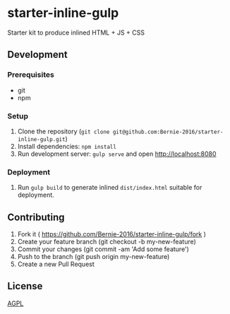 # starter-inline-gulp

Starter kit to produce inlined HTML + JS + CSS

## Development

### Prerequisites

* git
* npm

### Setup

1. Clone the repository (`git clone git@github.com:Bernie-2016/starter-inline-gulp.git`)
2. Install dependencies: `npm install`
3. Run development server: `gulp serve` and open [http://localhost:8080](http://localhost:8080)

### Deployment
1. Run `gulp build` to generate inlined `dist/index.html` suitable for deployment.

## Contributing

1. Fork it ( https://github.com/Bernie-2016/starter-inline-gulp/fork )
2. Create your feature branch (git checkout -b my-new-feature)
3. Commit your changes (git commit -am 'Add some feature')
4. Push to the branch (git push origin my-new-feature)
5. Create a new Pull Request

## License

[AGPL](http://www.gnu.org/licenses/agpl-3.0.en.html)